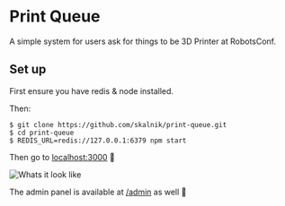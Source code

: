 # Print Queue

A simple system for users ask for things to be 3D Printer at RobotsConf.

## Set up

First ensure you have redis & node installed.

Then:

```
$ git clone https://github.com/skalnik/print-queue.git
$ cd print-queue
$ REDIS_URL=redis://127.0.0.1:6379 npm start
```

Then go to [localhost:3000](http://localhost:3000) :eyes:

![Whats it look like](http://cloud.mikeskalnik.com/image/0f042P0g1y2d/Screen%20Shot%202014-10-10%20at%209.00.59%20PM.png)

The admin panel is available at [/admin](http://localhost:3000/admin) as well :closed_lock_with_key:
